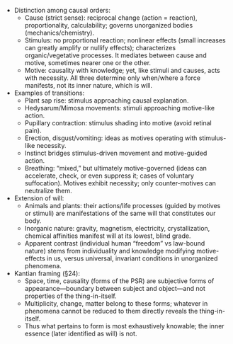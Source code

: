 - Distinction among causal orders:
  - Cause (strict sense): reciprocal change (action = reaction), proportionality, calculability; governs unorganized bodies (mechanics/chemistry).
  - Stimulus: no proportional reaction; nonlinear effects (small increases can greatly amplify or nullify effects); characterizes organic/vegetative processes. It mediates between cause and motive, sometimes nearer one or the other.
  - Motive: causality with knowledge; yet, like stimuli and causes, acts with necessity. All three determine only when/where a force manifests, not its inner nature, which is will.
- Examples of transitions:
  - Plant sap rise: stimulus approaching causal explanation.
  - Hedysarum/Mimosa movements: stimuli approaching motive-like action.
  - Pupillary contraction: stimulus shading into motive (avoid retinal pain).
  - Erection, disgust/vomiting: ideas as motives operating with stimulus-like necessity.
  - Instinct bridges stimulus-driven movement and motive-guided action.
  - Breathing: “mixed,” but ultimately motive-governed (ideas can accelerate, check, or even suppress it; cases of voluntary suffocation). Motives exhibit necessity; only counter-motives can neutralize them.
- Extension of will:
  - Animals and plants: their actions/life processes (guided by motives or stimuli) are manifestations of the same will that constitutes our body.
  - Inorganic nature: gravity, magnetism, electricity, crystallization, chemical affinities manifest will at its lowest, blind grade.
  - Apparent contrast (individual human “freedom” vs law-bound nature) stems from individuality and knowledge modifying motive-effects in us, versus universal, invariant conditions in unorganized phenomena.
- Kantian framing (§24):
  - Space, time, causality (forms of the PSR) are subjective forms of appearance—boundary between subject and object—and not properties of the thing-in-itself.
  - Multiplicity, change, matter belong to these forms; whatever in phenomena cannot be reduced to them directly reveals the thing-in-itself.
  - Thus what pertains to form is most exhaustively knowable; the inner essence (later identified as will) is not.